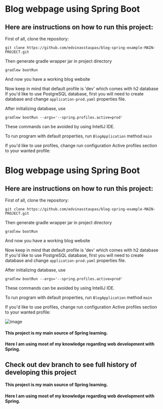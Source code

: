 # **Blog webpage using Spring Boot**

## Here are **instructions** on how to run this project:

First of all, clone the repository:

`git clone https://github.com/edvinasstaupas/blog-spring-example-MAIN-PROJECT.git`

Then generate gradle wrapper jar in project directory

`gradlew bootRun`

And now you have a working blog website

Now keep in mind that default profile is 'dev' which comes with h2 database
If you'd like to use PostgreSQL database, first you will need to create database and change `application-prod.yaml` properties file.

After initializing database, use 

`gradlew bootRun --args='--spring.profiles.active=prod'`

These commands can be avoided by using IntelliJ IDE. 

To run program with default properties, run `BlogApplication` method `main`

If you'd like to use profiles, change run configuration Active profiles section to your wanted profile:

# **Blog webpage using Spring Boot**

## Here are **instructions** on how to run this project:

First of all, clone the repository:

`git clone https://github.com/edvinasstaupas/blog-spring-example-MAIN-PROJECT.git`

Then generate gradle wrapper jar in project directory

`gradlew bootRun`

And now you have a working blog website

Now keep in mind that default profile is 'dev' which comes with h2 database
If you'd like to use PostgreSQL database, first you will need to create database and change `application-prod.yaml` properties file.

After initializing database, use 

`gradlew bootRun --args='--spring.profiles.active=prod'`

These commands can be avoided by using IntelliJ IDE. 

To run program with default properties, run `BlogApplication` method `main`

If you'd like to use profiles, change run configuration Active profiles section to your wanted profile:

![image](https://user-images.githubusercontent.com/73701414/136576959-9ae55ee7-9e6e-4878-9541-8ef8acd1b8a1.png)

#### This project is my main source of Spring learning.

#### Here I am using most of my knowledge regarding web development with Spring.


## Check out dev branch to see full history of developing this project

#### This project is my main source of Spring learning.

#### Here I am using most of my knowledge regarding web development with Spring.
